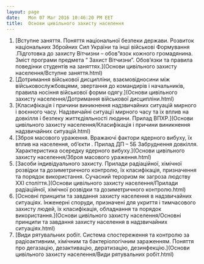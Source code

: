 ```yaml
---
layout: page
date:   Mon 07 Mar 2016 10:46:20 PM EET
title:  Основи цивільного захисту населення
---
```


   1. [Вступне заняття. Поняття національної безпеки держави. Розвиток національних Збройних Сил України та інші військові Формування .Підготовка до захисту Вітчизни – обов”язок кожного громадянина. Зміст програми предмета “ Захист Вітчизни”. Обов’язки та правила поведінки студентів на заняттях.](Основи цивільного захисту населення/Вступне заняття.html)
   1. [Дотримання військової дисципліни, взаємовідносини між військовослужбовцями, звертання до командирів і начальників, правила носіння військової форми одягу.](Основи цивільного захисту населення/Дотримання військової дисципліни.html)
   1. [Класифікація і причини виникнення надзвичайних ситуацій мирного і воєнного часу.  Надзвичайні ситуації мирного часу та їх вплив на довкілля і безпеку життєдіяльності людини. Прилад ВПХР.](Основи цивільного захисту населення/Класифікація і причини виникнення надзвичайних ситуацій.html)
   1. [Зброя масового ураження. Вражаючі фактори ядерного вибуху, їх вплив на населення, об’єкти . Прилад ДП – 5Б Забруднення  довкілля. Характеристика осередку ядерного вибуху.](Основи цивільного захисту населення/Зброя масового ураження.html)
   1. [Засоби індивідуального захисту. Прилади радіаційної, хімічної розвідки та дозиметричного контролю, їх класифікація, призначення та порядок використання. Сучасний тероризм як загроза людству XXI століття.](Основи цивільного захисту населення/Прилади радіаційної, хімічної розвідки та дозиметричного контролю.html)
   1. [Основні принципи та завдання захисту населення в надзвичайних ситуаціях. Інженерні споруди, призначені для укриття і тимчасового захисту людей, їх класифікація, обладнання та порядок використання.](Основи цивільного захисту населення/Основні принципи та завдання захисту населення в надзвичайних ситуаціях.html)
   1. [Види рятувальних робіт. Система спостереження та контролю за радіоактивним, хімічним та бактеріологічним зараженням. Поняття про дегазацію, дезактивацію, дератизацію, дезинфекцію.](Основи цивільного захисту населення/Види рятувальних робіт.html)
